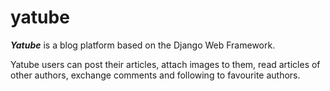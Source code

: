 # yatube

***Yatube*** is a blog platform based on the Django Web Framework.

Yatube users can post their articles, attach images to them, read articles of other authors, exchange comments and following to favourite authors.

